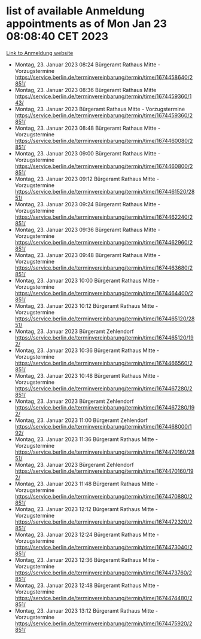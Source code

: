 # list of available Anmeldung appointments as of Mon Jan 23 08:08:40 CET 2023
[Link to Anmeldung website](https://service.berlin.de/terminvereinbarung/termin/tag.php?termin=0&anliegen[]=120686&dienstleisterlist=122210,122217,327316,122219,327312,122227,327314,122231,327346,122243,327348,122252,329742,122260,329745,122262,329748,122254,329751,122271,327278,122273,327274,122277,327276,330436,122280,327294,122282,327290,122284,327292,327539,122291,327270,122285,327266,122286,327264,122296,327268,150230,329760,122301,327282,122297,327286,122294,327284,122312,329763,122314,329775,122304,327330,122311,327334,122309,327332,122281,327352,122279,329772,122276,327324,122274,327326,122267,329766,122246,327318,122251,327320,122257,327322,122208,327298,122226,327300,121362,121364&herkunft=http%3A%2F%2Fservice.berlin.de%2Fdienstleistung%2F120686%2F)
- Montag, 23. Januar 2023 08:24 Bürgeramt Rathaus Mitte - Vorzugstermine https://service.berlin.de/terminvereinbarung/termin/time/1674458640/2851/
- Montag, 23. Januar 2023 08:36 Bürgeramt Rathaus Mitte https://service.berlin.de/terminvereinbarung/termin/time/1674459360/143/
- Montag, 23. Januar 2023  Bürgeramt Rathaus Mitte - Vorzugstermine https://service.berlin.de/terminvereinbarung/termin/time/1674459360/2851/
- Montag, 23. Januar 2023 08:48 Bürgeramt Rathaus Mitte - Vorzugstermine https://service.berlin.de/terminvereinbarung/termin/time/1674460080/2851/
- Montag, 23. Januar 2023 09:00 Bürgeramt Rathaus Mitte - Vorzugstermine https://service.berlin.de/terminvereinbarung/termin/time/1674460800/2851/
- Montag, 23. Januar 2023 09:12 Bürgeramt Rathaus Mitte - Vorzugstermine https://service.berlin.de/terminvereinbarung/termin/time/1674461520/2851/
- Montag, 23. Januar 2023 09:24 Bürgeramt Rathaus Mitte - Vorzugstermine https://service.berlin.de/terminvereinbarung/termin/time/1674462240/2851/
- Montag, 23. Januar 2023 09:36 Bürgeramt Rathaus Mitte - Vorzugstermine https://service.berlin.de/terminvereinbarung/termin/time/1674462960/2851/
- Montag, 23. Januar 2023 09:48 Bürgeramt Rathaus Mitte - Vorzugstermine https://service.berlin.de/terminvereinbarung/termin/time/1674463680/2851/
- Montag, 23. Januar 2023 10:00 Bürgeramt Rathaus Mitte - Vorzugstermine https://service.berlin.de/terminvereinbarung/termin/time/1674464400/2851/
- Montag, 23. Januar 2023 10:12 Bürgeramt Rathaus Mitte - Vorzugstermine https://service.berlin.de/terminvereinbarung/termin/time/1674465120/2851/
- Montag, 23. Januar 2023  Bürgeramt Zehlendorf https://service.berlin.de/terminvereinbarung/termin/time/1674465120/192/
- Montag, 23. Januar 2023 10:36 Bürgeramt Rathaus Mitte - Vorzugstermine https://service.berlin.de/terminvereinbarung/termin/time/1674466560/2851/
- Montag, 23. Januar 2023 10:48 Bürgeramt Rathaus Mitte - Vorzugstermine https://service.berlin.de/terminvereinbarung/termin/time/1674467280/2851/
- Montag, 23. Januar 2023  Bürgeramt Zehlendorf https://service.berlin.de/terminvereinbarung/termin/time/1674467280/192/
- Montag, 23. Januar 2023 11:00 Bürgeramt Zehlendorf https://service.berlin.de/terminvereinbarung/termin/time/1674468000/192/
- Montag, 23. Januar 2023 11:36 Bürgeramt Rathaus Mitte - Vorzugstermine https://service.berlin.de/terminvereinbarung/termin/time/1674470160/2851/
- Montag, 23. Januar 2023  Bürgeramt Zehlendorf https://service.berlin.de/terminvereinbarung/termin/time/1674470160/192/
- Montag, 23. Januar 2023 11:48 Bürgeramt Rathaus Mitte - Vorzugstermine https://service.berlin.de/terminvereinbarung/termin/time/1674470880/2851/
- Montag, 23. Januar 2023 12:12 Bürgeramt Rathaus Mitte - Vorzugstermine https://service.berlin.de/terminvereinbarung/termin/time/1674472320/2851/
- Montag, 23. Januar 2023 12:24 Bürgeramt Rathaus Mitte - Vorzugstermine https://service.berlin.de/terminvereinbarung/termin/time/1674473040/2851/
- Montag, 23. Januar 2023 12:36 Bürgeramt Rathaus Mitte - Vorzugstermine https://service.berlin.de/terminvereinbarung/termin/time/1674473760/2851/
- Montag, 23. Januar 2023 12:48 Bürgeramt Rathaus Mitte - Vorzugstermine https://service.berlin.de/terminvereinbarung/termin/time/1674474480/2851/
- Montag, 23. Januar 2023 13:12 Bürgeramt Rathaus Mitte - Vorzugstermine https://service.berlin.de/terminvereinbarung/termin/time/1674475920/2851/
